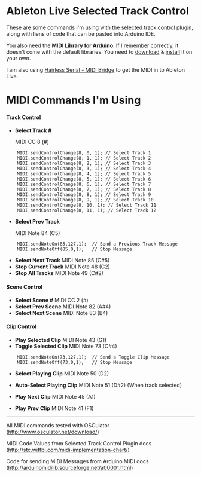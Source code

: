 Ableton Live Selected Track Control
===================================

These are some commands I'm using with the [selected track control plugin](http://stc.wiffbi.com/), along with liens of code that can be pasted into Arduino IDE.

You also need the **MIDI Library for Arduino**. If I remember correctly, it doesn't come with the default libraries. You need to [download](http://sourceforge.net/projects/arduinomidilib/files/Releases/Arduino_MIDI_Library_v3.2.zip/download) & [install](http://arduinomidilib.sourceforge.net/a00001.html) it on your own.

I am also using [Hairless Serial - MIDI Bridge](http://projectgus.github.io/hairless-midiserial/) to get the MIDI in to Ableton Live.

MIDI Commands I'm Using
=======================

#### Track Control

* __Select Track #__
	
	MIDI CC 8 (#)

```
    MIDI.sendControlChange(8, 0, 1); // Select Track 1
    MIDI.sendControlChange(8, 1, 1); // Select Track 2
    MIDI.sendControlChange(8, 2, 1); // Select Track 3
    MIDI.sendControlChange(8, 3, 1); // Select Track 4
    MIDI.sendControlChange(8, 4, 1); // Select Track 5
    MIDI.sendControlChange(8, 5, 1); // Select Track 6
    MIDI.sendControlChange(8, 6, 1); // Select Track 7
    MIDI.sendControlChange(8, 7, 1); // Select Track 8
    MIDI.sendControlChange(8, 8, 1); // Select Track 9
    MIDI.sendControlChange(8, 9, 1); // Select Track 10
    MIDI.sendControlChange(8, 10, 1); // Select Track 11
    MIDI.sendControlChange(8, 11, 1); // Select Track 12
```   
* __Select Prev Track__
	
	MIDI Note 84 (C5)

```
    MIDI.sendNoteOn(85,127,1);  // Send a Previous Track Message
    MIDI.sendNoteOff(85,0,1);   // Stop Message
```   
* __Select Next Track__
	MIDI Note 85 (C#5)
* __Stop Current Track__
	MIDI Note 48 (C2)
* __Stop All Tracks__
	MIDI Note 49 (C#2)

#### Scene Control

* __Select Scene #__
	MIDI CC 2 (#)  
* __Select Prev Scene__
	MIDI Note 82 (A#4)
* __Select Next Scene__
	MIDI Note 83 (B4)


#### Clip Control

* __Play Selected Clip__ 	MIDI Note 43 (G1)
* __Toggle Selected Clip__ 	MIDI Note 73 (C#4)
```
    MIDI.sendNoteOn(73,127,1);  // Send a Toggle Clip Message
    MIDI.sendNoteOff(73,0,1);   // Stop Message
```

* __Select Playing Clip__ 	MIDI Note 50 (D2)
* __Auto-Select Playing Clip__ 	MIDI Note 51 (D#2)
    (When track selected)

* __Play Next Clip__ 	MIDI Note 45 (A1)
* __Play Prev Clip__ 	MIDI Note 41 (F1)
  
__________________________________________________________

All MIDI commands tested with OSCulator
(http://www.osculator.net/download/)

MIDI Code Values from Selected Track Control Plugin docs
(http://stc.wiffbi.com/midi-implementation-chart/)

Code for sending MIDI Messages from Arduino MIDI docs
(http://arduinomidilib.sourceforge.net/a00001.html)

